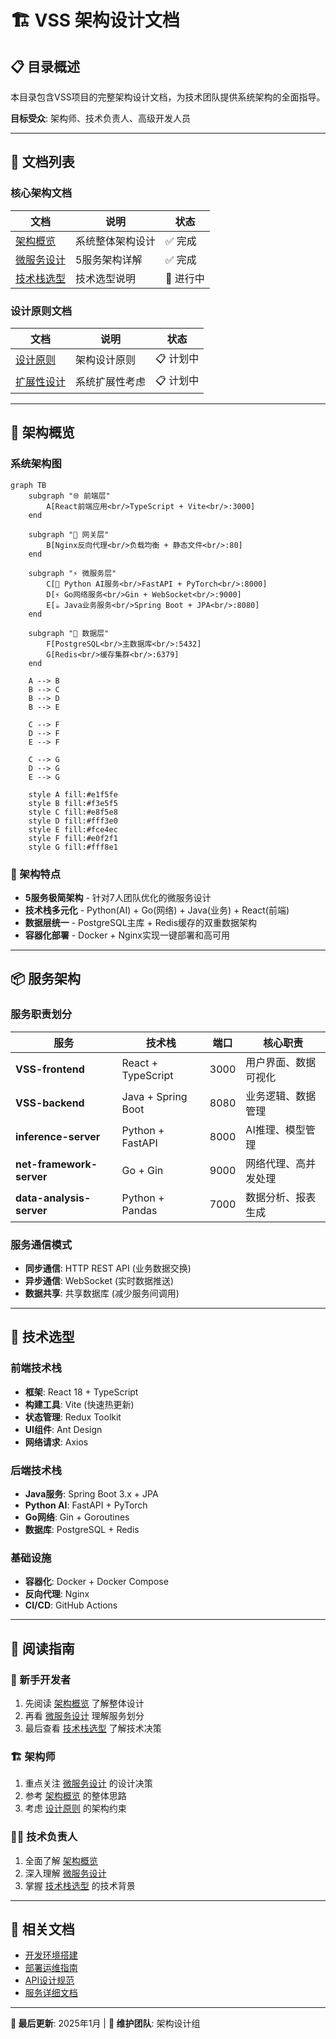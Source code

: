 # 🏗️ VSS 架构设计文档

## 📋 目录概述

本目录包含VSS项目的完整架构设计文档，为技术团队提供系统架构的全面指导。

**目标受众**: 架构师、技术负责人、高级开发人员

---

## 📁 文档列表

### 核心架构文档

| 文档 | 说明 | 状态 |
|------|------|------|
| [架构概览](./architecture-overview.md) | 系统整体架构设计 | ✅ 完成 |
| [微服务设计](./microservices-design.md) | 5服务架构详解 | ✅ 完成 |
| [技术栈选型](./technology-stack.md) | 技术选型说明 | 🚧 进行中 |

### 设计原则文档

| 文档 | 说明 | 状态 |
|------|------|------|
| [设计原则](./design-principles.md) | 架构设计原则 | 📋 计划中 |
| [扩展性设计](./scalability-design.md) | 系统扩展性考虑 | 📋 计划中 |

---

## 🎯 架构概览

### 系统架构图

```mermaid
graph TB
    subgraph "🌐 前端层"
        A[React前端应用<br/>TypeScript + Vite<br/>:3000]
    end
    
    subgraph "🔗 网关层"
        B[Nginx反向代理<br/>负载均衡 + 静态文件<br/>:80]
    end
    
    subgraph "⚡ 微服务层"
        C[🐍 Python AI服务<br/>FastAPI + PyTorch<br/>:8000]
        D[⚡ Go网络服务<br/>Gin + WebSocket<br/>:9000]
        E[☕ Java业务服务<br/>Spring Boot + JPA<br/>:8080]
    end
    
    subgraph "💾 数据层"
        F[PostgreSQL<br/>主数据库<br/>:5432]
        G[Redis<br/>缓存集群<br/>:6379]
    end
    
    A --> B
    B --> C
    B --> D  
    B --> E
    
    C --> F
    D --> F
    E --> F
    
    C --> G
    D --> G
    E --> G
    
    style A fill:#e1f5fe
    style B fill:#f3e5f5
    style C fill:#e8f5e8
    style D fill:#fff3e0
    style E fill:#fce4ec
    style F fill:#e0f2f1
    style G fill:#fff8e1
```

### 🎯 架构特点

- **5服务极简架构** - 针对7人团队优化的微服务设计
- **技术栈多元化** - Python(AI) + Go(网络) + Java(业务) + React(前端)
- **数据层统一** - PostgreSQL主库 + Redis缓存的双重数据架构
- **容器化部署** - Docker + Nginx实现一键部署和高可用

---

## 📦 服务架构

### 服务职责划分

| 服务 | 技术栈 | 端口 | 核心职责 |
|------|--------|------|---------|
| **VSS-frontend** | React + TypeScript | 3000 | 用户界面、数据可视化 |
| **VSS-backend** | Java + Spring Boot | 8080 | 业务逻辑、数据管理 |
| **inference-server** | Python + FastAPI | 8000 | AI推理、模型管理 |
| **net-framework-server** | Go + Gin | 9000 | 网络代理、高并发处理 |
| **data-analysis-server** | Python + Pandas | 7000 | 数据分析、报表生成 |

### 服务通信模式

- **同步通信**: HTTP REST API (业务数据交换)
- **异步通信**: WebSocket (实时数据推送)
- **数据共享**: 共享数据库 (减少服务间调用)

---

## 🔧 技术选型

### 前端技术栈
- **框架**: React 18 + TypeScript
- **构建工具**: Vite (快速热更新)
- **状态管理**: Redux Toolkit
- **UI组件**: Ant Design
- **网络请求**: Axios

### 后端技术栈
- **Java服务**: Spring Boot 3.x + JPA
- **Python AI**: FastAPI + PyTorch
- **Go网络**: Gin + Goroutines
- **数据库**: PostgreSQL + Redis

### 基础设施
- **容器化**: Docker + Docker Compose
- **反向代理**: Nginx
- **CI/CD**: GitHub Actions

---

## 📖 阅读指南

### 🔰 新手开发者
1. 先阅读 [架构概览](./architecture-overview.md) 了解整体设计
2. 再看 [微服务设计](./microservices-design.md) 理解服务划分
3. 最后查看 [技术栈选型](./technology-stack.md) 了解技术决策

### 🏗️ 架构师
1. 重点关注 [微服务设计](./microservices-design.md) 的设计决策
2. 参考 [架构概览](./architecture-overview.md) 的整体思路
3. 考虑 [设计原则](./design-principles.md) 的架构约束

### 👨‍💻 技术负责人
1. 全面了解 [架构概览](./architecture-overview.md)
2. 深入理解 [微服务设计](./microservices-design.md)
3. 掌握 [技术栈选型](./technology-stack.md) 的技术背景

---

## 🔗 相关文档

- [开发环境搭建](../05-development/development-setup.md)
- [部署运维指南](../04-deployment/docker-setup.md)
- [API设计规范](../02-api-design/api-standards.md)
- [服务详细文档](../06-services/README.md)

---

**📝 最后更新**: 2025年1月 | **👥 维护团队**: 架构设计组
